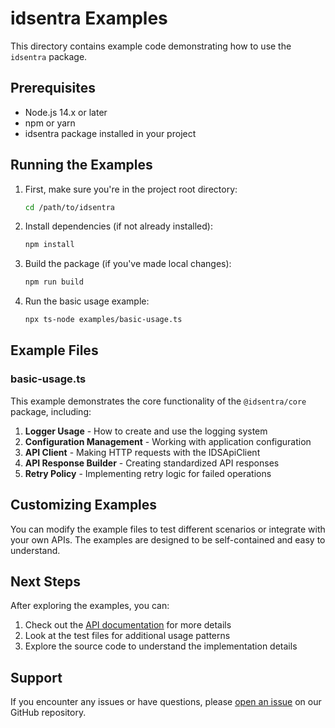# idsentra Examples

This directory contains example code demonstrating how to use the `idsentra` package.

## Prerequisites

- Node.js 14.x or later
- npm or yarn
- idsentra package installed in your project

## Running the Examples

1. First, make sure you're in the project root directory:
   ```bash
   cd /path/to/idsentra
   ```

2. Install dependencies (if not already installed):
   ```bash
   npm install
   ```

3. Build the package (if you've made local changes):
   ```bash
   npm run build
   ```

4. Run the basic usage example:
   ```bash
   npx ts-node examples/basic-usage.ts
   ```

## Example Files

### basic-usage.ts

This example demonstrates the core functionality of the `@idsentra/core` package, including:

1. **Logger Usage** - How to create and use the logging system
2. **Configuration Management** - Working with application configuration
3. **API Client** - Making HTTP requests with the IDSApiClient
4. **API Response Builder** - Creating standardized API responses
5. **Retry Policy** - Implementing retry logic for failed operations

## Customizing Examples

You can modify the example files to test different scenarios or integrate with your own APIs. The examples are designed to be self-contained and easy to understand.

## Next Steps

After exploring the examples, you can:

1. Check out the [API documentation](https://docs.idsentra.com/core) for more details
2. Look at the test files for additional usage patterns
3. Explore the source code to understand the implementation details

## Support

If you encounter any issues or have questions, please [open an issue](https://github.com/idsentra/core/issues) on our GitHub repository.
